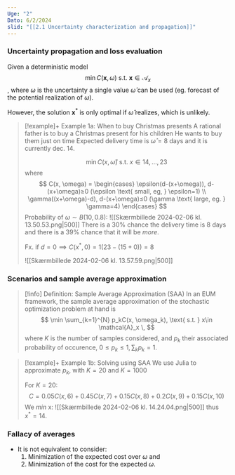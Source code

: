 ```yaml
---
Uge: "2"
Dato: 6/2/2024
slid: "[[2.1 Uncertainty characterization and propagation]]"
---
```

### Uncertainty propagation and loss evaluation  
Given a deterministic model
$$
\min C(\mathbf{x}, \omega) \text{ s.t. } \mathbf{x} \in \mathcal{A}_x
$$
, where $\omega$ is the uncertainty a single value $\hat{\omega}$ can be used (eg. forecast of the potential realization of $\omega$).

However, the solution $\mathbf{x}^*$ is only optimal if $\hat{\omega}$ realizes, which is unlikely.

>[!example]+ Example 1a: When to buy Christmas presents
>A rational father is to buy a Christmas present for his children
>He wants to buy them just on time
>Expected delivery time is $\hat{\omega} = 8$ days and it is currently dec. 14.
>
>$$
>\min C(x, \hat{\omega}) \text{ s.t. } x \in 14, \dots, 23 
>$$
>where
>$$
>C(x, \omega) =
>\begin{cases}
>\epsilon(d-(x+\omega)), d-(x+\omega)≥0 (\epsilon \text{ small, eg, } \epsilon=1) \\
>\gamma((x+\omega)-d), d-(x+\omega)≤0 (\gamma \text{ large, eg. } \gamma=4)
\end{cases}
>$$
>Probability of $\omega \sim B(10, 0.8)$:
>![[Skærmbillede 2024-02-06 kl. 13.50.53.png|500]]
>There is a 30% chance the delivery time is 8 days and there is a 39% chance that it will be *more*.
>
>Fx. if $d=0\implies C(x^*, 0)=1(23-(15+0))=8$
>
>![[Skærmbillede 2024-02-06 kl. 13.57.59.png|500]]

### Scenarios and sample average approximation

>[!info] Definition: Sample Average Approximation (SAA)
>In an EUM framework, the sample average approximation of the stochastic optimization problem at hand is
>$$
>\min \sum_{k=1}^{N} p_kC(x, \omega_k), \text{ s.t. } x\in \mathcal{A}_x  \, 
>$$
>where $K$ is the number of samples considered, and $p_k$ their associated probability of occurence, $0≤p_k≤1, \sum_kp_k=1$.

>[!example]+ Example 1b: Solving using SAA
>We use Julia to approximate $p_k$, with $K=20$ and $K=1000$
>
>For $K=20$:
>$$
>C = 0.05C(x,6)+0.45C(x,7)+0.15C(x,8)+0.2C(x,9)+0.15C(x,10)
>$$
>We $min \text{ x}$:
![[Skærmbillede 2024-02-06 kl. 14.24.04.png|500]]
>thus $x^*=14$.

### Fallacy of averages
- It is not equivalent to consider:
	1. Minimization of the expected cost over $\omega$ and
	2. Minimization of the cost for the expected $\omega$.

